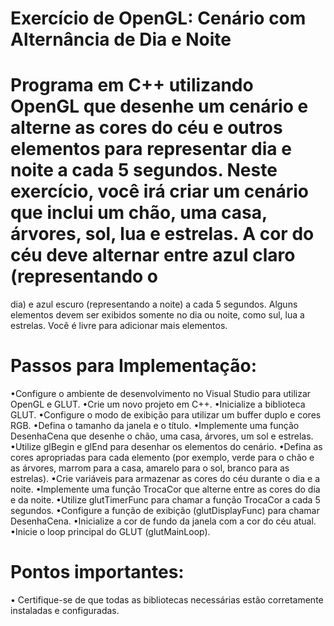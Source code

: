 # Exercício de OpenGL: Cenário com Alternância de Dia e Noite

# Programa em C++ utilizando OpenGL que desenhe um cenário e alterne as cores do céu e outros elementos para representar dia e noite a cada 5 segundos. Neste exercício, você irá criar um cenário que inclui um chão, uma casa, árvores, sol, lua e estrelas. A cor do céu deve alternar entre azul claro (representando o
dia) e azul escuro (representando a noite) a cada 5 segundos. Alguns elementos devem ser exibidos somente no dia ou noite, como sul, lua a estrelas. Você é livre para adicionar mais elementos.

# Passos para Implementação:

•Configure o ambiente de desenvolvimento no Visual Studio para utilizar OpenGL e GLUT.
•Crie um novo projeto em C++.
•Inicialize a biblioteca GLUT.
•Configure o modo de exibição para utilizar um buffer duplo e cores RGB.
•Defina o tamanho da janela e o título.
•Implemente uma função DesenhaCena que desenhe o chão, uma casa, árvores, um sol e estrelas.
•Utilize glBegin e glEnd para desenhar os elementos do cenário.
•Defina as cores apropriadas para cada elemento (por exemplo, verde para o chão e as árvores, marrom para a casa, amarelo para o sol, branco para as estrelas).
•Crie variáveis para armazenar as cores do céu durante o dia e a noite.
•Implemente uma função TrocaCor que alterne entre as cores do dia e da noite.
•Utilize glutTimerFunc para chamar a função TrocaCor a cada 5 segundos.
•Configure a função de exibição (glutDisplayFunc) para chamar DesenhaCena.
•Inicialize a cor de fundo da janela com a cor do céu atual.
•Inicie o loop principal do GLUT (glutMainLoop).

# Pontos importantes:
• Certifique-se de que todas as bibliotecas necessárias estão corretamente instaladas e configuradas.
